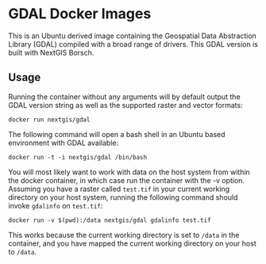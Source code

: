 # GDAL Docker Images

This is an Ubuntu derived image containing the Geospatial Data Abstraction
Library (GDAL) compiled with a broad range of drivers. This GDAL version is
built with NextGIS Borsch.

## Usage

Running the container without any arguments will by default output the GDAL
version string as well as the supported raster and vector formats:

    docker run nextgis/gdal

The following command will open a bash shell in an Ubuntu based environment
with GDAL available:

    docker run -t -i nextgis/gdal /bin/bash

You will most likely want to work with data on the host system from within the
docker container, in which case run the container with the -v option. Assuming
you have a raster called `test.tif` in your current working directory on your
host system, running the following command should invoke `gdalinfo` on
`test.tif`:

    docker run -v $(pwd):/data nextgis/gdal gdalinfo test.tif

This works because the current working directory is set to `/data` in the
container, and you have mapped the current working directory on your host to
`/data`.


